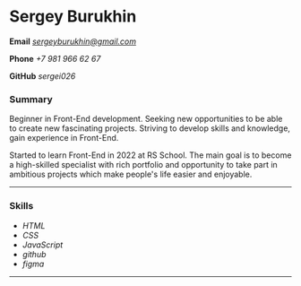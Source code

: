# Sergey Burukhin
**Email** *sergeyburukhin@gmail.com*

**Phone** *+7 981 966 62 67*

**GitHub** *sergei026*

<!-- Image -->
<!-- ![profile-photo](assets/img/avatar.jpg) -->

### Summary

Beginner in Front-End development. Seeking new opportunities to be able to create new fascinating projects. Striving to develop skills and knowledge, gain experience in Front-End.

Started to learn Front-End in 2022 at RS School. The main goal is to become a high-skilled specialist with rich portfolio and opportunity to take part in ambitious projects which make people's life easier and enjoyable.

***************

### Skills

* *HTML*
* *CSS*
* *JavaScript*
* *github*
* *figma*

***************

<!-- ### Portfolio

[**iPhone 14 landing page**](https://sergei026.github.io/apple/)

More projects coming *soon*

***************

### Education

**Saint-Petersburg State University of Economics** 2016 - 2022
*Bachelor & Master degree in Hospitality Management*

[**RS School**](https://rs.school/)
*JS/FE Pre-School 2022Q4*

***************
## Languages

**Russian** - Mother tongue
**English** - C1

*************** -->